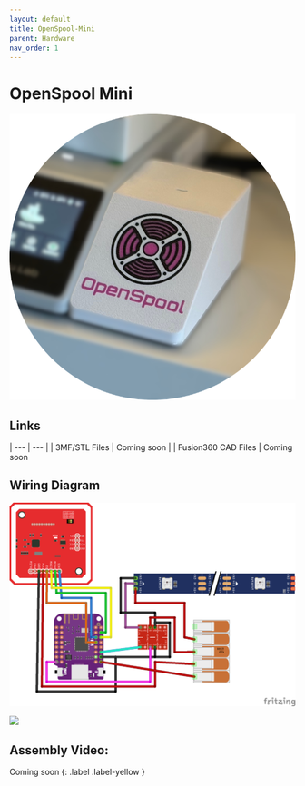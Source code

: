 ```yaml
---
layout: default
title: OpenSpool-Mini
parent: Hardware
nav_order: 1
---
```


# OpenSpool Mini


<p align=center>
    <img src="../images/OpenSpoolMini2.png" width="600">
</p>

## Links

| --- | --- |
| 3MF/STL Files | <span class="label label-yellow">Coming soon</span> | 
| Fusion360 CAD Files | <span class="label label-yellow">Coming soon</span>


## Wiring Diagram

![](../images/OpenSpoolMiniWiringDiagram2.png)

![](https://www.wemos.cc/en/latest/_images/s2_mini_v1.0.0_4_16x9.jpg)


## Assembly Video: 

Coming soon
{: .label .label-yellow }
